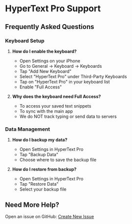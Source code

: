 # HyperText Pro Support

## Frequently Asked Questions

### Keyboard Setup
1. **How do I enable the keyboard?**
   - Open Settings on your iPhone
   - Go to General → Keyboard → Keyboards
   - Tap "Add New Keyboard"
   - Select "HyperText Pro" under Third-Party Keyboards
   - Tap on "HyperText Pro" in your keyboard list
   - Enable "Full Access"

2. **Why does the keyboard need Full Access?**
   - To access your saved text snippets
   - To sync with the main app
   - We do NOT track typing or send data to servers

### Data Management
1. **How do I backup my data?**
   - Open Settings in HyperText Pro
   - Tap "Backup Data"
   - Choose where to save the backup file

2. **How do I restore from backup?**
   - Open Settings in HyperText Pro
   - Tap "Restore Data"
   - Select your backup file

## Need More Help?
Open an issue on GitHub: [Create New Issue](https://github.com/LytesOut2376/hypertext-pro-docs/issues/new)
